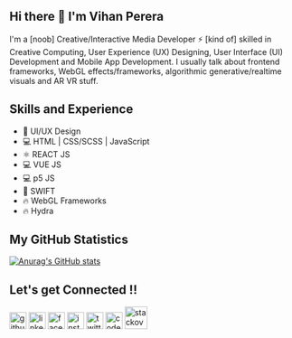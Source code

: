 ## Hi there 👋 I'm Vihan Perera

I'm a [noob] Creative/Interactive Media Developer ⚡ [kind of] skilled in Creative Computing, User Experience (UX) Designing, User Interface (UI) Development and Mobile App Development. I usually talk about frontend frameworks, WebGL effects/frameworks, algorithmic generative/realtime visuals and AR VR stuff.


## Skills and Experience
* 🎨 UI/UX Design
* 💻 HTML | CSS/SCSS | JavaScript
* ⚛︎ REACT JS
* 💻 VUE JS
* 💻 p5 JS
* 📱 SWIFT  
* 🔥 WebGL Frameworks
* 🔥 Hydra



## My GitHub Statistics
[![Anurag's GitHub stats](https://github-readme-stats.vercel.app/api?username=vihanpereraux)](https://github.com/anuraghazra/github-readme-stats)



## Let's get Connected !!
[<img src='https://cdn.jsdelivr.net/npm/simple-icons@3.0.1/icons/github.svg' alt='github' height='30'>](https://github.com/vihanpereraux)  [<img src='https://cdn.jsdelivr.net/npm/simple-icons@3.0.1/icons/linkedin.svg' alt='linkedin' height='30'>](https://www.linkedin.com/in/vihanpereraux/)  [<img src='https://cdn.jsdelivr.net/npm/simple-icons@3.0.1/icons/facebook.svg' alt='facebook' height='30'>](https://www.facebook.com/vihan.perera.378)  [<img src='https://cdn.jsdelivr.net/npm/simple-icons@3.0.1/icons/instagram.svg' alt='instagram' height='30'>](https://www.instagram.com/vihanpereraux/)  [<img src='https://cdn.jsdelivr.net/npm/simple-icons@3.0.1/icons/twitter.svg' alt='twitter' height='30'>](https://twitter.com/vihanpereraux)  [<img src='https://cdn.jsdelivr.net/npm/simple-icons@3.0.1/icons/codepen.svg' alt='codepen' height='30'>](https://codepen.io/vihanpereraux)  [<img src='https://cdn.jsdelivr.net/npm/simple-icons@3.0.1/icons/stackoverflow.svg' alt='stackoverflow' height='40'>](https://stackoverflow.com/users/vihanpereraux)  





